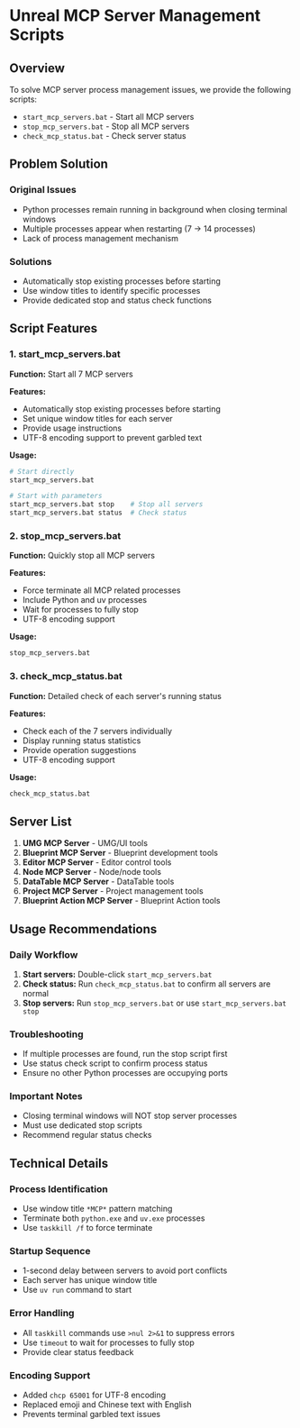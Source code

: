 # Unreal MCP Server Management Scripts

## Overview

To solve MCP server process management issues, we provide the following scripts:

- `start_mcp_servers.bat` - Start all MCP servers
- `stop_mcp_servers.bat` - Stop all MCP servers  
- `check_mcp_status.bat` - Check server status

## Problem Solution

### Original Issues
- Python processes remain running in background when closing terminal windows
- Multiple processes appear when restarting (7 → 14 processes)
- Lack of process management mechanism

### Solutions
- Automatically stop existing processes before starting
- Use window titles to identify specific processes
- Provide dedicated stop and status check functions

## Script Features

### 1. start_mcp_servers.bat

**Function:** Start all 7 MCP servers

**Features:**
- Automatically stop existing processes before starting
- Set unique window titles for each server
- Provide usage instructions
- UTF-8 encoding support to prevent garbled text

**Usage:**
```bash
# Start directly
start_mcp_servers.bat

# Start with parameters
start_mcp_servers.bat stop    # Stop all servers
start_mcp_servers.bat status  # Check status
```

### 2. stop_mcp_servers.bat

**Function:** Quickly stop all MCP servers

**Features:**
- Force terminate all MCP related processes
- Include Python and uv processes
- Wait for processes to fully stop
- UTF-8 encoding support

**Usage:**
```bash
stop_mcp_servers.bat
```

### 3. check_mcp_status.bat

**Function:** Detailed check of each server's running status

**Features:**
- Check each of the 7 servers individually
- Display running status statistics
- Provide operation suggestions
- UTF-8 encoding support

**Usage:**
```bash
check_mcp_status.bat
```

## Server List

1. **UMG MCP Server** - UMG/UI tools
2. **Blueprint MCP Server** - Blueprint development tools
3. **Editor MCP Server** - Editor control tools
4. **Node MCP Server** - Node/node tools
5. **DataTable MCP Server** - DataTable tools
6. **Project MCP Server** - Project management tools
7. **Blueprint Action MCP Server** - Blueprint Action tools

## Usage Recommendations

### Daily Workflow
1. **Start servers:** Double-click `start_mcp_servers.bat`
2. **Check status:** Run `check_mcp_status.bat` to confirm all servers are normal
3. **Stop servers:** Run `stop_mcp_servers.bat` or use `start_mcp_servers.bat stop`

### Troubleshooting
- If multiple processes are found, run the stop script first
- Use status check script to confirm process status
- Ensure no other Python processes are occupying ports

### Important Notes
- Closing terminal windows will NOT stop server processes
- Must use dedicated stop scripts
- Recommend regular status checks

## Technical Details

### Process Identification
- Use window title `*MCP*` pattern matching
- Terminate both `python.exe` and `uv.exe` processes
- Use `taskkill /f` to force terminate

### Startup Sequence
- 1-second delay between servers to avoid port conflicts
- Each server has unique window title
- Use `uv run` command to start

### Error Handling
- All `taskkill` commands use `>nul 2>&1` to suppress errors
- Use `timeout` to wait for processes to fully stop
- Provide clear status feedback

### Encoding Support
- Added `chcp 65001` for UTF-8 encoding
- Replaced emoji and Chinese text with English
- Prevents terminal garbled text issues
